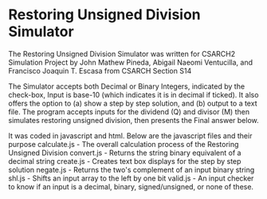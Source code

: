 # Restoring Unsigned Division Simulator
The Restoring Unsigned Division Simulator was written for CSARCH2 Simulation Project by John Mathew Pineda, Abigail Naeomi Ventucilla, and Francisco Joaquin T. Escasa from CSARCH Section S14
 
The Simulator accepts both Decimal or Binary Integers, indicated by the check-box, Input is base-10 (which indicates it is in decimal if ticked). It also offers the option to (a) show a step by step solution, and (b) output to a text file. The program accepts inputs for the dividend (Q) and divisor (M) then simulates restoring unsigned division, then presents the Final answer below.

It was coded in javascript and html. Below are the javascript files and their purpose
calculate.js - The overall calculation process of the Restoring Unsigned Division
convert.js - Returns the string binary equivalent of a decimal string
create.js - Creates text box displays for the step by step solution
negate.js - Returns the two's complement of an input binary string
shl.js - Shifts an input array to the left by one bit
valid.js - An input checker to know if an input is a decimal, binary, signed/unsigned, or none of these.
